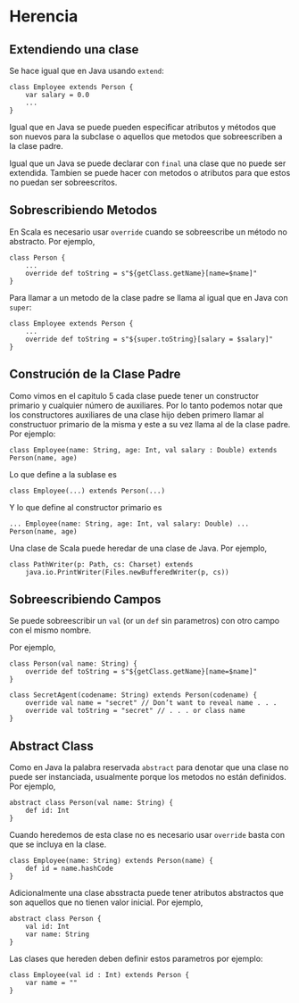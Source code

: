 # Herencia

## Extendiendo una clase

Se hace igual que en Java usando `extend`:

    class Employee extends Person {
        var salary = 0.0
        ...
    }

Igual que en Java se puede pueden especificar atributos y métodos que son nuevos para la subclase o aquellos que metodos que sobreescriben a la clase padre.

Igual que un Java se puede declarar con `final` una clase que no puede ser extendida. Tambien se puede hacer con metodos o atributos para que estos no puedan ser sobreescritos.

## Sobrescribiendo Metodos

En Scala es necesario usar `override` cuando se sobreescribe un método no abstracto. Por ejemplo,

    class Person {
        ...
        override def toString = s"${getClass.getName}[name=$name]"
    }

Para llamar a un metodo de la clase padre se llama al igual que en Java con `super`:

    class Employee extends Person {
        ...
        override def toString = s"${super.toString}[salary = $salary]"
    }

## Construción de la Clase Padre

Como vimos en el capitulo 5 cada clase puede tener un constructor primario y cualquier número de auxiliares. Por lo tanto podemos notar que los constructores auxiliares de una clase hijo deben primero llamar al constructuor primario de la misma y este a su vez llama al de la clase padre. Por ejemplo:

    class Employee(name: String, age: Int, val salary : Double) extends Person(name, age)

Lo que define a la sublase es 

    class Employee(...) extends Person(...)

Y lo que define al constructor primario es

    ... Employee(name: String, age: Int, val salary: Double) ... Person(name, age)

Una clase de Scala puede heredar de una clase de Java. Por ejemplo,

    class PathWriter(p: Path, cs: Charset) extends
        java.io.PrintWriter(Files.newBufferedWriter(p, cs))

## Sobreescribiendo Campos

Se puede sobreescribir un `val` (or un `def` sin parametros) con otro campo con el mismo nombre.

Por ejemplo,

    class Person(val name: String) {
        override def toString = s"${getClass.getName}[name=$name]"
    }

    class SecretAgent(codename: String) extends Person(codename) {
        override val name = "secret" // Don’t want to reveal name . . .
        override val toString = "secret" // . . . or class name
    }

## Abstract Class

Como en Java la palabra reservada `abstract` para denotar que una clase no puede ser instanciada, usualmente porque los metodos no están definidos. Por ejemplo,

    abstract class Person(val name: String) {
        def id: Int
    }

Cuando heredemos de esta clase no es necesario usar `override` basta con que se incluya en la clase.

    class Employee(name: String) extends Person(name) {
        def id = name.hashCode
    }

Adicionalmente una clase absstracta puede tener atributos abstractos que son aquellos que no tienen valor inicial. Por ejemplo,

    abstract class Person {
        val id: Int
        var name: String
    }

Las clases que hereden deben definir estos parametros por ejemplo:

    class Employee(val id : Int) extends Person {
        var name = ""
    }